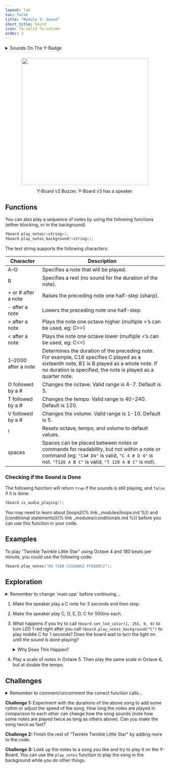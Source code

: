 ```yaml
---
layout: lab
toc: false
title: "Module 3: Sound"
short_title: Sound
icon: fa-solid fa-volume
order: 3
---
```


<details markdown="block">
<summary markdown="span">Sounds On The Y-Badge
</summary>
Y-Badge v3 has a speaker and Y-Badge v2 has a buzzer. Both can be used to play sounds. The speaker is able to play a wider range of sounds, but the buzzer is simpler to use. Both are able to play sounds by turning an electromagnet on and off at high speeds. The magnetic field that is produced vibrates a small disk very quickly, creating the sound you hear. We can specify the frequency of the buzzer in order to play different notes, and how long that note is played for.
</details>

<p align="center"><img src="{% link media/buzzer.png %}" width="400" hspace="5%" vspace="2%"/>
<br>
Y-Board v2 Buzzer. Y-Board v3 has a speaker.
</p>

## Functions

You can also play a sequence of notes by using the following functions (either blocking, or in the background)
```cpp
Yboard.play_notes(<string>);
Yboard.play_notes_background(<string>);
```

The text string supports the following characters:

| Character           | Description                                                                                                                                                                                                |
| ------------------- | ---------------------------------------------------------------------------------------------------------------------------------------------------------------------------------------------------------- |
| A–G                 | Specifies a note that will be played.                                                                                                                                                                      |
| R                   | Specifies a rest (no sound for the duration of the note).                                                                                                                                                  |
| + or # after a note | Raises the preceding note one half-step (sharp).                                                                                                                                                           |
| - after a note      | Lowers the preceding note one half-step.                                                                                                                                                                   |
| > after a note      | Plays the note one octave higher (multiple >’s can be used, eg: C>>)                                                                                                                                       |
| < after a note      | Plays the note one octave lower (multiple <’s can be used, eg: C<<)                                                                                                                                        |
| 1–2000 after a note | Determines the duration of the preceding note. For example, C16 specifies C played as a sixteenth note, B1 is B played as a whole note. If no duration is specified, the note is played as a quarter note. |
| O followed by a #   | Changes the octave. Valid range is 4-7. Default is 5.                                                                                                                                                      |
| T followed by a #   | Changes the tempo. Valid range is 40-240. Default is 120.                                                                                                                                                  |
| V followed by a #   | Changes the volume.  Valid range is 1-10. Default is 5.                                                                                                                                                    |
| !                   | Resets octave, tempo, and volume to default values.                                                                                                                                                        |
| spaces              | Spaces can be placed between notes or commands for readability, but not within a note or command (eg: `"C4# D4"` is valid, `"C 4 # D 4"` is not. `"T120 A B C"` is valid, `"T 120 A B C"` is not).         |

### Checking if the Sound is Done

The following function will return `true` if the sounds is still playing, and `false` if it is done:
```cpp
Yboard.is_audio_playing();
```
You may need to learn about [loops]({% link _modules/loops.md %}) and [conditional statements]({% link _modules/conditionals.md %}) before you can use this function in your code.


## Examples

To play "Twinkle Twinkle Little Star" using Octave 4 and 180 beats per minute, you could use the following code:

```cpp
Yboard.play_notes("O4 T180 CCGGAAG2 FFEEDDC2");
```

## Exploration

<details markdown="block">
<summary markdown="span">Remember to change `main.cpp` before continuing...
</summary>
> 📝 **_NOTE:_** You will need to go to `main.cpp` and change the comments to call the correct activity function:
```c
// delay_activity();
sound_activity();
```
</details>

1. Make the speaker play a C note for 3 seconds and then stop. 

1. Make the speaker play C, D, E, D, C for 500ms each.

2. What happens if you try to call `Yboard.set_led_color(1, 255, 0, 0)` to turn LED 1 red right after you call `Yboard.play_notes_background("C")` to play middle C for 1 seconds? Does the board wait to turn the light on until the sound is done playing?
    <details markdown="block">
    <summary markdown="span">Why Does This Happen?
    </summary>
    
    The `Yboard.play_notes_background()` function is a **non-blocking** function, which means other functions that are called after it will actually run at the same time. However, the speaker can only play one note at a time, so any additional `Yboard.play_notes_background()` calls will wait until the one before has finished.
    </details>

3. Play a scale of notes in Octave 5.  Then play the same scale in Octave 6, but at double the tempo.

## Challenges

<details markdown="block">
<summary markdown="span">Remember to comment/uncomment the correct function calls...
</summary>
_Remember to comment out the `sound_exploration();` call in the `sound_activity` function and uncomment the correct challenge function:_

```c
sound_exploration();
// sound_challenge1();
// sound_challenge2();
```
</details>

**Challenge 1:** Experiment with the durations of the above song to add some rythm or adjust the speed of the song. How long the notes are played in comparison to each other can change how the song sounds (note how some notes are played twice as long as others above). Can you make the song twice as fast?

**Challenge 2:** Finish the rest of "Twinkle Twinkle Little Star" by adding more to the code.

**Challenge 3:** Look up the notes to a song you like and try to play it on the Y-Board. You can use the `play_notes` function to play the song in the background while you do other things.

